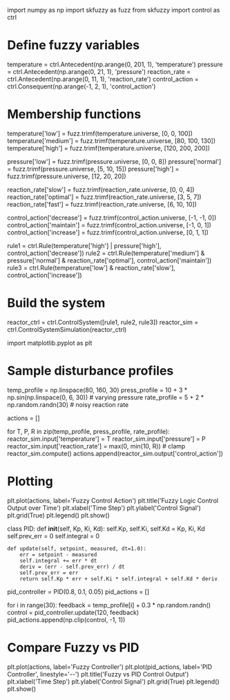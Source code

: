 import numpy as np
import skfuzzy as fuzz
from skfuzzy import control as ctrl

# Define fuzzy variables
temperature = ctrl.Antecedent(np.arange(0, 201, 1), 'temperature')
pressure = ctrl.Antecedent(np.arange(0, 21, 1), 'pressure')
reaction_rate = ctrl.Antecedent(np.arange(0, 11, 1), 'reaction_rate')
control_action = ctrl.Consequent(np.arange(-1, 2, 1), 'control_action')

# Membership functions
temperature['low'] = fuzz.trimf(temperature.universe, [0, 0, 100])
temperature['medium'] = fuzz.trimf(temperature.universe, [80, 100, 130])
temperature['high'] = fuzz.trimf(temperature.universe, [120, 200, 200])

pressure['low'] = fuzz.trimf(pressure.universe, [0, 0, 8])
pressure['normal'] = fuzz.trimf(pressure.universe, [5, 10, 15])
pressure['high'] = fuzz.trimf(pressure.universe, [12, 20, 20])

reaction_rate['slow'] = fuzz.trimf(reaction_rate.universe, [0, 0, 4])
reaction_rate['optimal'] = fuzz.trimf(reaction_rate.universe, [3, 5, 7])
reaction_rate['fast'] = fuzz.trimf(reaction_rate.universe, [6, 10, 10])

control_action['decrease'] = fuzz.trimf(control_action.universe, [-1, -1, 0])
control_action['maintain'] = fuzz.trimf(control_action.universe, [-1, 0, 1])
control_action['increase'] = fuzz.trimf(control_action.universe, [0, 1, 1])

rule1 = ctrl.Rule(temperature['high'] | pressure['high'], control_action['decrease'])
rule2 = ctrl.Rule(temperature['medium'] & pressure['normal'] & reaction_rate['optimal'], control_action['maintain'])
rule3 = ctrl.Rule(temperature['low'] & reaction_rate['slow'], control_action['increase'])

# Build the system
reactor_ctrl = ctrl.ControlSystem([rule1, rule2, rule3])
reactor_sim = ctrl.ControlSystemSimulation(reactor_ctrl)

import matplotlib.pyplot as plt

# Sample disturbance profiles
temp_profile = np.linspace(80, 160, 30)
press_profile = 10 + 3 * np.sin(np.linspace(0, 6, 30))  # varying pressure
rate_profile = 5 + 2 * np.random.randn(30)              # noisy reaction rate

actions = []

for T, P, R in zip(temp_profile, press_profile, rate_profile):
    reactor_sim.input['temperature'] = T
    reactor_sim.input['pressure'] = P
    reactor_sim.input['reaction_rate'] = max(0, min(10, R))  # clamp
    reactor_sim.compute()
    actions.append(reactor_sim.output['control_action'])

# Plotting
plt.plot(actions, label='Fuzzy Control Action')
plt.title('Fuzzy Logic Control Output over Time')
plt.xlabel('Time Step')
plt.ylabel('Control Signal')
plt.grid(True)
plt.legend()
plt.show()

class PID:
    def __init__(self, Kp, Ki, Kd):
        self.Kp, self.Ki, self.Kd = Kp, Ki, Kd
        self.prev_err = 0
        self.integral = 0

    def update(self, setpoint, measured, dt=1.0):
        err = setpoint - measured
        self.integral += err * dt
        deriv = (err - self.prev_err) / dt
        self.prev_err = err
        return self.Kp * err + self.Ki * self.integral + self.Kd * deriv

pid_controller = PID(0.8, 0.1, 0.05)
pid_actions = []

for i in range(30):
    feedback = temp_profile[i] + 0.3 * np.random.randn()
    control = pid_controller.update(120, feedback)
    pid_actions.append(np.clip(control, -1, 1))

# Compare Fuzzy vs PID
plt.plot(actions, label='Fuzzy Controller')
plt.plot(pid_actions, label='PID Controller', linestyle='--')
plt.title('Fuzzy vs PID Control Output')
plt.xlabel('Time Step')
plt.ylabel('Control Signal')
plt.grid(True)
plt.legend()
plt.show()
